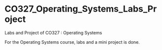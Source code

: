 # CO327_Operating_Systems_Labs_Project
Labs and Project of CO327 : Operating Systems

For the Operating Systems course, labs and a mini project is done.
